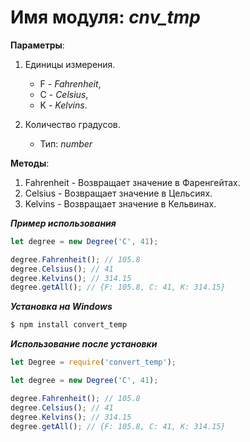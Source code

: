 # **Имя модуля:** *cnv_tmp*


**Параметры**:
1.  Единицы измерения. 
    - F - *Fahrenheit*, 
    - C - *Celsius*, 
    - K  - *Kelvins*.
    
2. Количество градусов. 
    - Тип: *number*

**Методы**: 
1. Fahrenheit - Возвращает значение в Фаренгейтах.
1.    Celsius - Возвращает значение в Цельсиях.
1.  Kelvins - Возвращает значение в Кельвинах.


***Пример использования***

```javascript
let degree = new Degree('C', 41);

degree.Fahrenheit(); // 105.8
degree.Celsius(); // 41
degree.Kelvins(); // 314.15
degree.getAll(); // {F: 105.8, C: 41, K: 314.15}
```


***Установка на Windows***
```cmd
$ npm install convert_temp
 ```

***Использование после установки***
```javascript
let Degree = require('convert_temp'); 

let degree = new Degree('C', 41);

degree.Fahrenheit(); // 105.8
degree.Celsius(); // 41
degree.Kelvins(); // 314.15
degree.getAll(); // {F: 105.8, C: 41, K: 314.15}
```
